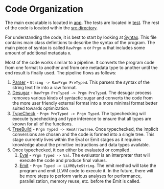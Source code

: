 # Code Organization

The main executable is located in [app](app). The tests are located in [test](test). The rest of the code is located within the [src directory](src).

For understanding the code, it is best to start by looking at [Syntax](https://github.com/zachgk/catln/tree/master/src/Syntax.hs). This file contains main class definitions to describe the syntax of the program. The main piece of syntax is called `RawPrgm m` or `Prgm m` that includes some amount of additional metadata `m`.

Most of the code works similar to a pipeline. It converts the program code from one format to another and from one metadata type to another until the end result is finally used. The pipeline flows as follows:

1. [Parser](https://github.com/zachgk/catln/tree/master/src/Parser.hs) - `String -> RawPrgm PreTyped`. This parsers the syntax of the string text file into a raw format.
2. [Desugar](https://github.com/zachgk/catln/tree/master/src/Desugarf.hs) - `RawPrgm PreTyped -> Prgm PreTyped`. The desugar process removes various kinds of syntactic sugar and converts the code from the more user friendly external format into a more minimal format better suited towards optimization.
3. [TypeCheck](https://github.com/zachgk/catln/tree/master/src/TypeCheck.hs) - `Prgm PreTyped -> Prgm Typed`. The typechecking will execute typechecking and type inference to ensure that all types are known for all of the functions.
4. [TreeBuild](https://github.com/zachgk/catln/tree/master/src/TreeBuild.hs) - `Prgm Typed -> ResArrowTree`. Once typechecked, the implicit conversions are chosen and the code is formed into a single tree. This stage currently lives within the Eval or Emit stages as it requires knowledge about the primitive instructions and data types available.
5. Once typechecked, it can either be evaluated or compiled.
    1. [Eval](https://github.com/zachgk/catln/tree/master/src/Eval.hs) - `Prgm Typed -> Val`. The evaluator is an interpreter that will execute the code and produce final values.
    2. [Emit](https://github.com/zachgk/catln/tree/master/src/Emit.hs) - `Prgm Typed -> LLVMByteString`. The emit method will take the program and emit LLVM code to execute it. In the future, there will be more steps to perform various analyses for performance, parallelization, memory reuse, etc. before the Emit is called.
